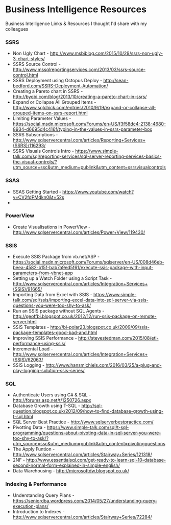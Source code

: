# Business Intelligence Resources

Business Intelligence Links &amp; Resources I thought I'd share with my colleagues


### SSRS
* Non Ugly Chart  - http://www.msbiblog.com/2015/10/29/ssrs-non-ugly-3-chart-styles/
* SSRS Source Control - http://www.mssqlreportingservices.com/2013/03/ssrs-source-control.html
* SSRS Deployment using Octopus Deploy - http://sean-bedford.com/SSRS-Deployment-Automation/
* Creating a Pareto chart in SSRS - http://byobi.com/blog/2013/10/creating-a-pareto-chart-in-ssrs/
* Expand or Collapse All Grouped Items - http://www.sqlchick.com/entries/2010/9/19/expand-or-collapse-all-grouped-items-on-ssrs-report.html
* Limiting Parameter Values - https://social.msdn.microsoft.com/Forums/en-US/f3f58dc4-2138-4680-8934-d6695d4c416f/typing-in-the-values-in-ssrs-parameter-box
* SSRS Subscriptions - http://www.sqlservercentral.com/articles/Reporting+Services+(SSRS)/116293/
* SSRS Visuals Controls Intro - https://www.simple-talk.com/sql/reporting-services/sql-server-reporting-services-basics-the-visual-controls/?utm_source=ssc&utm_medium=publink&utm_content=ssrsvisualcontrols

### SSAS
* SSAS Getting Started - https://www.youtube.com/watch?v=CV2fdPMdkn0&t=52s
* 

### PowerView
* Create Visualisations in PowerView - http://www.sqlservercentral.com/articles/Power+View/119430/

### SSIS
* Execute SSIS Package from vb.net/ASP - https://social.msdn.microsoft.com/Forums/sqlserver/en-US/008d46eb-beea-4582-b15f-bab7a9ed5f61/execute-ssis-package-with-input-parameters-from-vbnet-app
* Setting up a Watch Folder using a Script Task - http://www.sqlservercentral.com/articles/Integration+Services+(SSIS)/91665/
* Importing Data from Excel with SSIS - https://www.simple-talk.com/sql/ssis/importing-excel-data-into-sql-server-via-ssis-questions-you-were-too-shy-to-ask/
* Run an SSIS package without SQL Agents - http://geoffbi.blogspot.co.uk/2012/12/run-ssis-package-on-remote-server.html
* SSIS Templates - http://bi-polar23.blogspot.co.uk/2009/09/ssis-package-templates-good-bad-and.html
* Improving SSIS Performance - http://stevestedman.com/2015/08/etl-performance-using-ssis/
* Incremental Load - http://www.sqlservercentral.com/articles/Integration+Services+(SSIS)/62063/
* SSIS Logging - http://www.hansmichiels.com/2016/03/25/a-plug-and-play-logging-solution-ssis-series/


### SQL
* Authenticate Users using C# & SQL - http://forums.asp.net/t/1250726.aspx
* Database Growth using T-SQL - http://sql-question.blogspot.co.uk/2012/09/how-to-find-database-growth-using-t-sql.html
* SQL Server Best Practice - http://www.sqlserverbestpractice.com/
* Pivotting Data - https://www.simple-talk.com/sql/t-sql-programming/questions-about-pivoting-data-in-sql-server-you-were-too-shy-to-ask/?utm_source=ssc&utm_medium=publink&utm_content=pivotingquestions
* The Apply Funtion - http://www.sqlservercentral.com/articles/Stairway+Series/121318/
* 2NF -  http://www.essentialsql.com/get-ready-to-learn-sql-10-database-second-normal-form-explained-in-simple-english/
* Data Warehousing - http://microsoftdw.blogspot.co.uk/

### Indexing & Performance
* Understanding Query Plans - https://seniordba.wordpress.com/2014/05/27/understanding-query-execution-plans/
* Introduction to Indexes - http://www.sqlservercentral.com/articles/Stairway+Series/72284/
